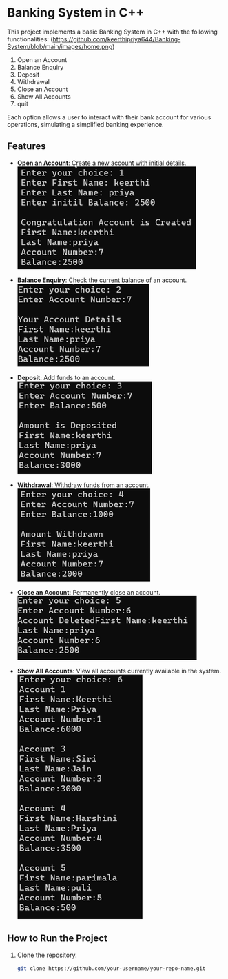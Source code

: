 # Banking System in C++

This project implements a basic Banking System in C++ with the following functionalities:
(https://github.com/keerthipriya644/Banking-System/blob/main/images/home.png)
1. Open an Account
2. Balance Enquiry
3. Deposit
4. Withdrawal
5. Close an Account
6. Show All Accounts
7. quit

Each option allows a user to interact with their bank account for various operations, simulating a simplified banking experience.

## Features

- **Open an Account**: Create a new account with initial details.
  ![Open an Account](https://github.com/keerthipriya644/Banking-System/blob/main/images/1.png)

- **Balance Enquiry**: Check the current balance of an account.
  ![Balance Enquiry](https://github.com/keerthipriya644/Banking-System/blob/main/images/2.png)

- **Deposit**: Add funds to an account.
  ![Deposit](https://github.com/keerthipriya644/Banking-System/blob/main/images/3.png)

- **Withdrawal**: Withdraw funds from an account.
  ![Withdrawal](https://github.com/keerthipriya644/Banking-System/blob/main/images/4.png)

- **Close an Account**: Permanently close an account.
  ![Close an Account](https://github.com/keerthipriya644/Banking-System/blob/main/images/5.png)

- **Show All Accounts**: View all accounts currently available in the system.
  ![Show All Accounts](https://github.com/keerthipriya644/Banking-System/blob/main/images/6.png)

## How to Run the Project

1. Clone the repository.
   ```bash
   git clone https://github.com/your-username/your-repo-name.git
